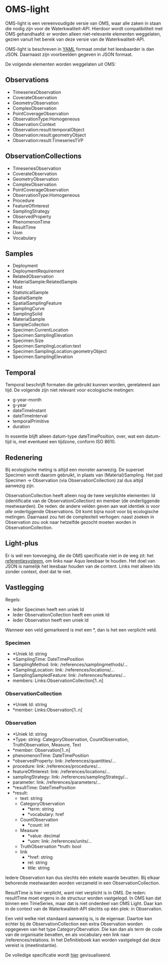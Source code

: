 # OMS-light

OMS-light is een vereenvoudigde versie van OMS, waar alle zaken in staan die nodig zijn voor de Waterkwaliteit-API.
Hierdoor wordt compatibiliteit met OMS gehandhaafd: er worden alleen niet-relevante elementen weggelaten, gezien vanuit het bereik van deze versie van de Waterkwaliteit-API.

OMS-light is beschreven in [YAML](https://yaml.org) formaat omdat het leesbaarder is dan JSON. Daarnaast zijn voorbeelden gegeven in JSON formaat.

De volgende elementen worden weggelaten uit OMS:

## Observations

- TimeseriesObservation
- CoverateObservation
- GeometryObservation
- ComplexObservation
- PointCoverageObservation
- ObservationType:Homogeneous
- Observation:Context
- Observation:result:temporalObject
- Observation:result:geometryObject
- Observation:result:TimeseriesTVP

## ObservationCollections

- TimeseriesObservation
- CoverateObservation
- GeometryObservation
- ComplexObservation
- PointCoverageObservation
- ObservationType:Homogeneous
- Procedure
- FeatureOfInterest
- SamplingStrategy
- ObservedProperty
- PhenomenonTime
- ResultTime
- Uom
- Vocabulary

## Samples

- Deployment
- DeploymentRequirement
- RelatedObservation
- MaterialSample:RelatedSample
- Host
- StatisticalSample
- SpatialSample
- SpatialSamplingFeature
- SamplingCurve
- SamplingSolid
- MaterialSample
- SampleCollection
- Specimen:CurrentLocation
- Specimen:SamplingElevation
- Specimen:Size
- Specimen:SamplingLocation:text
- Specimen:SamplingLocation:geometryObject
- Specimen:SamplingElevation

## Temporal

Temporal beschrijft formaten die gebruikt kunnen worden, gerelateerd aan tijd.
De volgende zijn niet relevant voor ecologische metingen:

- g-year-month
- g-year
- dateTimeInstant
- dateTimeInterval
- temporalPrimitive
- duration

In essentie blijft alleen datum-type dateTimePosition, over, wat een datum-tijd is, met eventueel een tijdzone, conform ISO 8610.

## Redenering

Bij ecologische meting is altijd een monster aanwezig. De superset Specimen wordt daarom gebruikt, in plaats van (Material)Sampling.
Het pad Specimen -> Observation (via ObservationCollection) zal dus altijd aanwezig zijn.

ObservationCollection heeft alleen nog de twee verplichte elementen: Id (identificatie van de ObservationCollection) en member (de onderliggende meetwaarden).
De reden: de andere velden geven aan wat identiek is voor *alle* onderliggende Observations. Dit komt bijna nooit voor bij ecologische metingen.
Daarnaast zou het de complexiteit verhogen: naast zoeken in Observation zou ook naar hetzelfde gezocht moeten worden in ObservationCollection.

## Light-plus

Er is wél een toevoeging, die de OMS specificatie niet in de weg zit: het [referentiesysteem](referentieblok.md), om links naar Aquo leesbaar te houden.
Het doel van JSON is namelijk het leesbaar houden van de content. Links met alleen Ids zonder context, doet dat te niet.

## Vastlegging

Regels:

- Ieder Specimen heeft een uniek Id
- Ieder ObservationCollection heeft een uniek Id
- Ieder Observation heeft een uniek Id

Wanneer een veld gemarkeerd is met een *, dan is het een verplicht veld.

### Specimen

- *Uniek Id: string
- *SamplingTime: DateTimePosition
- SamplingMethod: link: /references/samplingmethods/...
- *SamplingLocation: link: /references/locations/...
- SamplingSampledFeature: link: /references/features/...
- members: Links:ObservationCollection[1..n]

### ObservationCollection

- *Uniek Id: string
- *member: Links:Observation[1..n]

### Observation

- *Uniek Id: string
- *Type: string: CategoryObservation, CountObservation, TruthObservation, Measure, Text
- *member: Observation[1..n]
- phenomenonTime: DateTimePosition
- *observedProperty: link: /references/quantities/...
- procedure: link: /references/procedures/...
- featureOfInterest: link: /references/locations/...
- samplingStrategy: link: /references/samplingStrategy/...
- parameter: link: /references/parameters/...
- *resultTime: DateTimePosition
- *result:
  - text: string
  - CategoryObservation
    - *term: string
    - *vocabulary: href
  - CountObservation
    - *count: int
  - Measure
    - *value: decimal
    - *uom: link: /references/units/...
  - TruthObservation
    *truth: bool
  - link
    - *href: string
    - rel: string
    - title: string

Iedere Observation kan dus slechts één enkele waarde bevatten. Bij elkaar behorende meetwaarden worden verzameld in een ObservationCollection.

ResultTime is hier verplicht, want niet verplicht is in OMS. De reden: resultTime moet ergens in de structuur worden vastgelegd. In OMS kan dat binnen een TimeSeries, maar dat is niet onderdeel van OMS Light. Daar kan in de context van de Waterkwaliteit-API slechts op één plek: in Observation.

Een veld welke niet standaard aanwezig is, is de eigenaar. Daartoe kan echter bij de ObservationCollection een extra Observation worden opgegeven van het type CategoryObervation. Die kan dan als term de code van de organisatie bevatten, en als vocabulary een link naar /references/relations.
In het Definitieboek kan worden vastgelegd dat deze vereist is (meetinstantie).

De volledige specificatie wordt [hier](https://editor.swagger.io/?url=https://raw.githubusercontent.com/DigitaleDeltaOrg/waterkwaliteitapi/main/voorbeelden/open-api-specification/waterkwaliteit-api-oas.yaml) gevisualiseerd.
